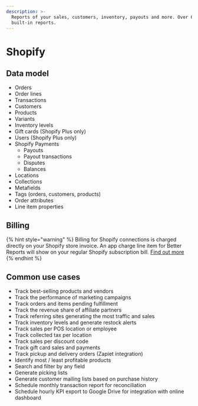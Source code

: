 ```yaml
---
description: >-
  Reports of your sales, customers, inventory, payouts and more. Over 60
  built-in reports.
---
```


# Shopify

## Data model 

* Orders
* Order lines
* Transactions
* Customers
* Products
* Variants
* Inventory levels
* Gift cards \(Shopify Plus only\)
* Users \(Shopify Plus only\)
* Shopify Payments
  * Payouts
  * Payout transactions
  * Disputes
  * Balances
* Locations
* Collections
* Metafields
* Tags \(orders, customers, products\)
* Order attributes
* Line item properties

## **Billing**

{% hint style="warning" %}
Billing for Shopify connections is charged directly on your Shopify store invoice. An app charge line item for Better Reports will show on your regular Shopify subscription bill. [Find out more](https://help.shopify.com/en/manual/your-account/manage-billing/your-invoice/apps#subscriptions)
{% endhint %}

## **Common use cases**

* Track best-selling products and vendors
* Track the performance of marketing campaigns
* Track orders and items pending fulfillment
* Track the revenue share of affiliate partners
* Track referring sites generating the most traffic and sales
* Track inventory levels and generate restock alerts
* Track sales per POS location or employee
* Track collected tax per location
* Track sales per discount code
* Track gift card sales and payments
* Track pickup and delivery orders \(Zapiet integration\)
* Identify most / least profitable products
* Search and filter by any field
* Generate picking lists
* Generate customer mailing lists based on purchase history
* Schedule monthly transaction report for reconciliation
* Schedule hourly KPI export to Google Drive for integration with online dashboard

